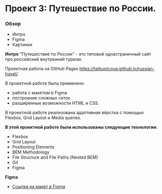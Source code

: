 # Проект 3: Путешествие по России.

### Обзор
* Интро
* Figma
* Картинки

**Интро**
"Путешествие по России" - это типовой однастраничный сайт про российский внутренний туризм. 

Проектная работа на GitHub Pages https://tatkuptcova.github.io/russian-travel/

В проектной работе была применено:
* работа с макетом в Figma
* построение сложных сеток
* разширенные возможности HTML и CSS. 

В проектной работе реализована адаптивная вёрстка с помощью Flexbox, Grid Layout и Media queries.

**В этой проектной работе были использованы следующие технологии:**
* Flexbox 
* Grid Layout 
* Positioning Elements 
* BEM Methodology 
* File Structure and File Paths (Nested BEM) 
* Git 
* Figma 


**Figma**

* [Ссылка на макет в Figma](https://www.figma.com/file/5S2WSbEFL6awjVWJ0NWL8Q/Sprint-3_-Russia-_-desktop-mobile?node-id=28503%3A0)



